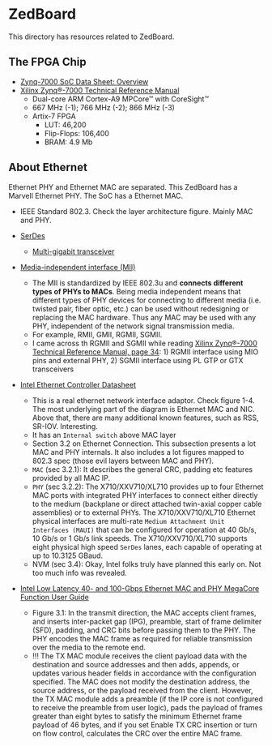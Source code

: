 # ZedBoard

This directory has resources related to ZedBoard.

## The FPGA Chip

- [Zynq-7000 SoC Data Sheet: Overview](https://www.xilinx.com/support/documentation/data_sheets/ds190-Zynq-7000-Overview.pdf)
- [Xilinx Zynq®-7000 Technical Reference Manual](https://www.xilinx.com/support/documentation/user_guides/ug585-Zynq-7000-TRM.pdf)
	- Dual-core ARM Cortex-A9 MPCore™ with CoreSight™
	- 667 MHz (-1); 766 MHz (-2); 866 MHz (-3)
	- Artix-7 FPGA
		- LUT:  46,200
		- Flip-Flops:  106,400
		- BRAM: 4.9 Mb

## About Ethernet

Ethernet PHY and Ethernet MAC are separated.
This ZedBoard has a Marvell Ethernet PHY. The SoC has a Ethernet MAC.

- IEEE Standard 802.3. Check the layer architecture figure. Mainly MAC and PHY.
- [SerDes](https://en.wikipedia.org/wiki/SerDes)
	- [Multi-gigabit transceiver](https://en.wikipedia.org/wiki/Multi-gigabit_transceiver)
- [Media-independent interface (MII)](https://en.wikipedia.org/wiki/Media-independent_interface)
	- The MII is standardized by IEEE 802.3u and __connects different types of PHYs to MACs__. Being media independent means that different types of PHY devices for connecting to different media (i.e. twisted pair, fiber optic, etc.) can be used without redesigning or replacing the MAC hardware. Thus any MAC may be used with any PHY, independent of the network signal transmission media.
	- For example, RMII, GMII, RGMII, SGMII.
	- I came across th RGMII and SGMII while reading [Xilinx Zynq®-7000 Technical Reference Manual, page 34](https://www.xilinx.com/support/documentation/user_guides/ug585-Zynq-7000-TRM.pdf): 1) RGMII interface using MIO pins and external PHY, 2) SGMII interface using PL GTP or GTX transceivers

- [Intel Ethernet Controller Datasheet](https://www.intel.com/content/dam/www/public/us/en/documents/datasheets/xl710-10-40-controller-datasheet.pdf?asset=8356)
	- This is a real ethernet network interface adaptor. Check figure 1-4. The most underlying part of the diagram is Ethernet MAC and NIC. Above that, there are many additional known features, such as RSS, SR-IOV. Interesting.
	- It has an `Internal switch` above MAC layer
	- Section 3.2 on Ethernet Connection. This subsection presents a lot MAC and PHY internals. It also includes a lot figures mapped to 802.3 spec (those evil layers between MAC and PHY).
	- `MAC` (sec 3.2.1): It describes the general CRC, padding etc features provided by all MAC IP.
	- `PHY` (sec 3.2.2): The X710/XXV710/XL710 provides up to four Ethernet MAC ports with integrated PHY interfaces to connect either directly to the medium (backplane or direct attached twin-axial copper cable assemblies) or to external PHYs. The X710/XXV710/XL710 Ethernet physical interfaces are multi-rate `Medium Attachment Unit Interfaces (MAUI)` that can be configured for operation at 40 Gb/s, 10 Gb/s or 1 Gb/s link speeds. The X710/XXV710/XL710 supports eight physical high speed `SerDes` lanes, each capable of operating at up to 10.3125 GBaud.
	- NVM (sec 3.4): Okay, Intel folks truly have planned this early on. Not too much info was revealed.

- [Intel Low Latency 40- and 100-Gbps Ethernet MAC and PHY MegaCore Function User Guide](https://www.intel.com/content/dam/www/programmable/us/en/pdfs/literature/ug/ug_ll_40_100gbe.pdf)
	- Figure 3.1: In the transmit direction, the MAC accepts client frames, and inserts inter-packet gap (IPG), preamble, start of frame delimiter (SFD), padding, and CRC bits before passing them to the PHY. The PHY encodes the MAC frame as required for reliable transmission over the media to the remote end.
	- !!! The TX MAC module receives the client payload data with the destination and source addresses and then adds, appends, or updates various header fields in accordance with the configuration specified. The MAC does not modify the destination address, the source address, or the payload received from the client. However, the TX MAC module adds a preamble (if the IP core is not configured to receive the preamble from user logic), pads the payload of frames greater than eight bytes to satisfy the minimum Ethernet frame payload of 46 bytes, and if you set Enable TX CRC insertion or turn on flow control, calculates the CRC over the entire MAC frame.
